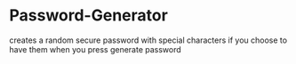 # Password-Generator
creates a random secure password with special characters if you choose to have them when you press generate password
